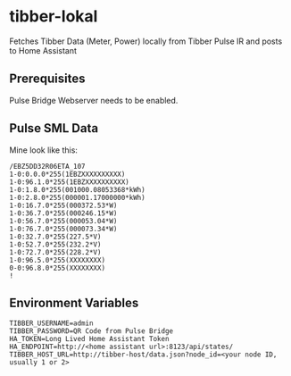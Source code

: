 # tibber-lokal
Fetches Tibber Data (Meter, Power) locally from Tibber Pulse IR and posts to Home Assistant

## Prerequisites
Pulse Bridge Webserver needs to be enabled.

## Pulse SML Data
Mine look like this:

````
/EBZ5DD32R06ETA_107
1-0:0.0.0*255(1EBZXXXXXXXXXX)
1-0:96.1.0*255(1EBZXXXXXXXXXX)
1-0:1.8.0*255(001000.08053368*kWh)
1-0:2.8.0*255(000001.17000000*kWh)
1-0:16.7.0*255(000372.53*W)
1-0:36.7.0*255(000246.15*W)
1-0:56.7.0*255(000053.04*W)
1-0:76.7.0*255(000073.34*W)
1-0:32.7.0*255(227.5*V)
1-0:52.7.0*255(232.2*V)
1-0:72.7.0*255(228.2*V)
1-0:96.5.0*255(XXXXXXXX)
0-0:96.8.0*255(XXXXXXXX)
!
````

## Environment Variables
```
TIBBER_USERNAME=admin
TIBBER_PASSWORD=QR Code from Pulse Bridge
HA_TOKEN=Long Lived Home Assistant Token
HA_ENDPOINT=http://<home assistant url>:8123/api/states/
TIBBER_HOST_URL=http://tibber-host/data.json?node_id=<your node ID, usually 1 or 2>
````
